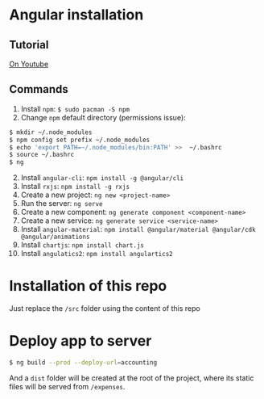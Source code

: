 # Angular installation

## Tutorial
[On Youtube](https://www.youtube.com/watch?v=DlkR2n4SMMk)

## Commands
1. Install `npm`: `$ sudo pacman -S npm`
2. Change `npm` default directory (permissions issue):

```sh
$ mkdir ~/.node_modules
$ npm config set prefix ~/.node_modules
$ echo 'export PATH=~/.node_modules/bin:PATH' >>  ~/.bashrc
$ source ~/.bashrc
$ ng
```

2. Install `angular-cli`: `npm install -g @angular/cli`
3. Install `rxjs`: `npm install -g rxjs`
4. Create a new project: `ng new <project-name>`
5. Run the server: `ng serve`
6. Create a new component: `ng generate component <component-name>`
7. Create a new service: `ng generate service <service-name>`
8. Install `angular-material`: `npm install @angular/material @angular/cdk @angular/animations`
9. Install `chartjs`: `npm install chart.js`
10. Install `angulatics2`: `npm install angulartics2`

# Installation of this repo

Just replace the `/src` folder using the content of this repo

# Deploy app to server

```sh
$ ng build --prod --deploy-url=accounting
```

And a `dist` folder will be created at the root of the project, where its static files will be served from `/expenses`.
